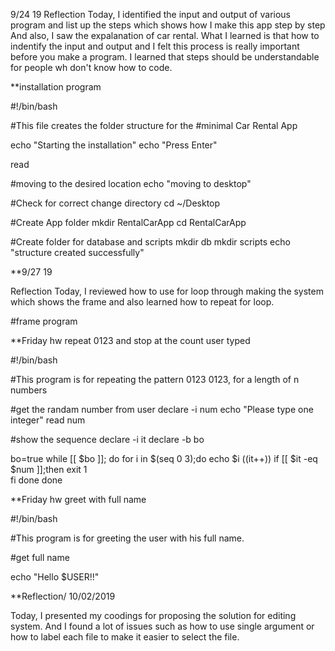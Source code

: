 9/24 19
Reflection
Today, I identified the input and output of various program and list up the steps which shows how I make this app step by step
And also, I saw the expalanation of car rental.
What I learned is that how to indentify the input and output and I felt this process is really important before you make a program.  I learned that steps should be understandable for people wh don't know how to code.

**installation program

#!/bin/bash

#This file creates the folder structure for the
#minimal Car Rental App

echo "Starting the installation"
echo "Press Enter"

read

#moving to the desired location
echo "moving to desktop"

#Check for correct change directory
cd ~/Desktop

#Create App folder
mkdir RentalCarApp
cd RentalCarApp

#Create folder for database and scripts
mkdir db
mkdir scripts
echo "structure created successfully"

**9/27 19

Reflection
Today, I reviewed how to use for loop through making the system which shows the frame and also learned how to repeat for loop.



#frame program


**Friday hw repeat 0123 and stop at the count user typed

#!/bin/bash

#This program is for repeating the pattern 0123 0123, for a length of n numbers

#get the randam number from user
declare -i num
echo "Please type one integer"
read num

#show the sequence
declare -i it
declare -b bo

bo=true
while [[ $bo ]]; do
	for i in $(seq 0 3);do
		echo $i
		((it++))
		if [[ $it -eq $num  ]];then
			exit 1	
		fi
	done
done

**Friday hw greet with full name

#!/bin/bash

#This program is for greeting the user with his full name.

#get full name


echo "Hello $USER!!"

**Reflection/ 10/02/2019

Today, I presented my coodings for proposing the solution for editing system.
And I found a lot of issues such as how to use single argument or how to label each file to make it easier to select the file.		

